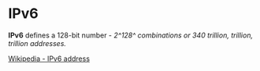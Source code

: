 # IPv6

**IPv6** defines a 128-bit number - _2^128^ combinations or 340 trillion, trillion, trillion addresses._

[Wikipedia - IPv6 address](https://en.wikipedia.org/wiki/IPv6_address)
